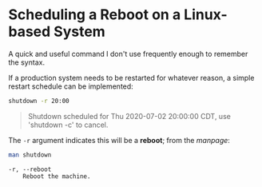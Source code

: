 # Scheduling a Reboot on a Linux-based System
A quick and useful command I don't use frequently enough to remember the syntax.

If a production system needs to be restarted for whatever reason, a simple restart schedule can be implemented:
```bash
shutdown -r 20:00
```
> Shutdown scheduled for Thu 2020-07-02 20:00:00 CDT, use 'shutdown -c' to cancel.

The `-r` argument indicates this will be a **reboot**; from the *manpage*:
```bash
man shutdown
```
```text
-r, --reboot
    Reboot the machine.
```
